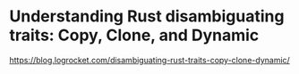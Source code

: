 # Understanding Rust disambiguating traits: Copy, Clone, and Dynamic

https://blog.logrocket.com/disambiguating-rust-traits-copy-clone-dynamic/